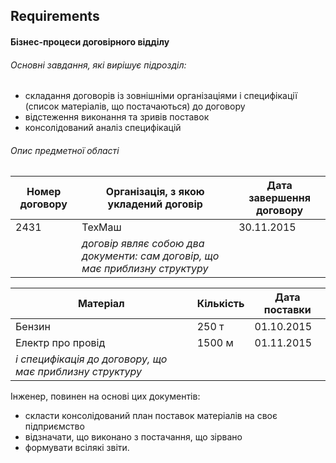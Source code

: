 ## Requirements
#### Бізнес-процеси договірного відділу

###### Основні завдання, які вирішує підрозділ:
  * складання договорів із зовнішніми організаціями і специфікації (список матеріалів, що постачаються) до договору
  * відстеження виконання та зривів поставок
  * консолідований аналіз специфікацій

###### Опис предметної області

| Номер договору | Організація, з якою  укладений договір | Дата завершення договору |
|----------------|----------------------------------------|--------------------------|
| 2431           | ТехМаш                                 | 30.11.2015               |
| | *договір являє собою два документи: сам договір, що має приблизну структуру* | |

| Матеріал            | Кількість | Дата поставки |
|---------------------|-----------|---------------|
| Бензин              | 250 т     | 01.10.2015    |
| Електр про провід   | 1500 м    | 01.11.2015    |
| *і специфікація до договору, що має приблизну структуру* | | |

Інженер, повинен на основі цих документів:
* скласти консолідований план поставок матеріалів на своє підприємство
* відзначати, що виконано з постачання, що зірвано
* формувати всілякі звіти.

